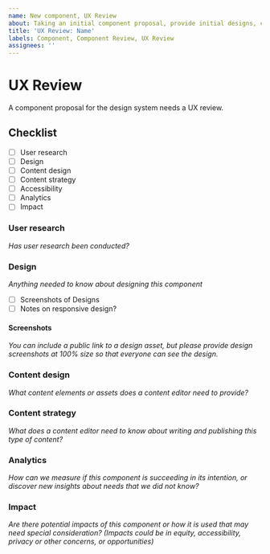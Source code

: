 ```yaml
---
name: New component, UX Review
about: Taking an initial component proposal, provide initial designs, content strategy, user research and other human-centered considerations in scoping out the component.
title: 'UX Review: Name'
labels: Component, Component Review, UX Review
assignees: ''
---
```


# UX Review

A component proposal for the design system needs a UX review.

## Checklist
- [ ] User research
- [ ] Design
- [ ] Content design
- [ ] Content strategy
- [ ] Accessibility
- [ ] Analytics
- [ ] Impact

### User research
*Has user research been conducted?*

### Design
*Anything needed to know about designing this component*

- [ ] Screenshots of Designs
- [ ] Notes on responsive design?

#### Screenshots
*You can include a public link to a design asset, but please provide design screenshots at 100% size so that everyone can see the design.* 

### Content design 
*What content elements or assets does a content editor need to provide?*

### Content strategy
*What does a content editor need to know about writing and publishing this type of content?*

### Analytics
*How can we measure if this component is succeeding in its intention, or discover new insights about needs that we did not know?*

### Impact
*Are there potential impacts of this component or how it is used that may need special consideration? (Impacts could be in equity, accessibility, privacy or other concerns, or opportunities)*
